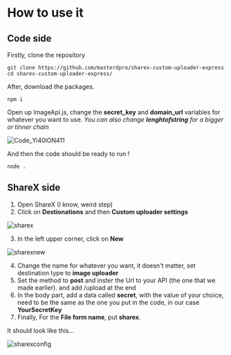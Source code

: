 # How to use it

## Code side
Firstly, clone the repository
```
git clone https://github.com/masterdpro/sharex-custom-uploader-express
cd sharex-custom-uploader-express/
```
After, download the packages.
```
npm i
```
Open up ImageApi.js, change the **secret_key** and **domain_url** variables for whatever you want to use.
*You can also change **lenghtofstring** for a bigger or tinner chain*

![Code_Yi40lON411](https://discords.ca/api/image/mcmo24v.png)

And then the code should be ready to run !
```
node .
```

## ShareX side

1. Open ShareX (I know, weird step)
2. Click on **Destionations** and then **Custom uploader settings**

![sharex](https://discords.ca/api/image/s7lv0u8.png)

3. In the left upper corner, click on **New**

![sharexnew](https://discords.ca/api/image/m2lyny1.png)

4. Change the name for whatever you want, it doesn't matter, set destination type to **image uploader**
5. Set the method to **post** and inster the Url to your API (the one that we made earlier). and add /upload at the end
6. In the body part, add a data called **secret**, with the value of your choice, need to be the same as the one you put in the code, in our case **YourSecretKey**
7. Finally, For the **File form name**, put **sharex**.

It should look like this...

![sharexconfig](https://discords.ca/api/image/nluuura.png)




